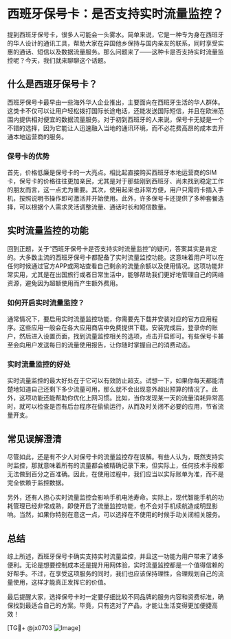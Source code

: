 # 西班牙保号卡：是否支持实时流量监控？

提到西班牙保号卡，很多人可能会一头雾水。简单来说，它是一种专为身在西班牙的华人设计的通讯工具，帮助大家在异国他乡保持与国内亲友的联系，同时享受实惠的通话、短信以及数据流量服务。那么问题来了——这种卡是否支持实时流量监控呢？今天，我们就来聊聊这个话题。

## 什么是西班牙保号卡？

西班牙保号卡最早由一些海外华人企业推出，主要面向在西班牙生活的华人群体。这类卡不仅可以让用户轻松拨打国际长途电话，还能发送国际短信，并且在欧洲范围内提供相对便宜的数据流量服务。对于初到西班牙的人来说，保号卡无疑是一个不错的选择，因为它能让人迅速融入当地的通讯环境，而不必花费高昂的成本去开通本地运营商的服务。

### 保号卡的优势

首先，价格低廉是保号卡的一大亮点。相比起直接购买西班牙本地运营商的SIM卡，保号卡的价格往往更加亲民，尤其是对于那些刚到西班牙、尚未找到稳定工作的朋友而言，这一点尤为重要。其次，使用起来也非常方便，用户只需将卡插入手机，按照说明书操作即可激活并开始使用。此外，许多保号卡还提供了多种套餐选择，可以根据个人需求灵活调整流量、通话时长和短信数量。

## 实时流量监控的功能

回到正题，关于“西班牙保号卡是否支持实时流量监控”的疑问，答案其实是肯定的。大多数主流的西班牙保号卡都配备了实时流量监控功能。这意味着用户可以在任何时候通过官方APP或网站查看自己剩余的流量余额以及使用情况。这项功能非常实用，尤其是在出国旅行或者日常生活中，能够帮助我们更好地管理自己的网络资源，避免因为超额使用而产生额外费用。

### 如何开启实时流量监控？

通常情况下，要启用实时流量监控功能，你需要先下载并安装对应的官方应用程序。这些应用一般会在各大应用商店中免费提供下载。安装完成后，登录你的账户，然后进入设置页面，找到流量监控相关的选项，点击开启即可。有些保号卡甚至会向用户发送每日的流量使用报告，让你随时掌握自己的消费动态。

### 实时流量监控的好处

实时流量监控的最大好处在于它可以有效防止超支。试想一下，如果你每天都能清楚地知道自己还剩下多少流量可用，那么就不会出现意外超出预算的情况了。此外，这项功能还能帮助你优化上网习惯。比如，当你发现某一天的流量消耗异常高时，就可以检查是否有后台程序在偷偷运行，从而及时关闭不必要的应用，节省流量开支。

## 常见误解澄清

尽管如此，还是有不少人对保号卡的流量监控存在误解。有些人认为，既然支持实时监控，那就意味着所有的流量都会被精确记录下来，但实际上，任何技术手段都无法做到百分之百准确。因此，在使用过程中，我们应当以实际账单为准，而不是完全依赖于监控数据。

另外，还有人担心实时流量监控会影响手机电池寿命。实际上，现代智能手机的功耗管理已经非常成熟，即使开启了流量监控功能，也不会对手机续航造成明显影响。当然，如果你特别在意这一点，可以选择在不使用的时候手动关闭相关服务。

## 总结

综上所述，西班牙保号卡确实支持实时流量监控，并且这一功能为用户带来了诸多便利。无论是想要控制成本还是提升用网体验，实时流量监控都是一个值得信赖的好帮手。不过，在享受这项服务的同时，我们也应该保持理性，合理规划自己的流量使用，这样才能真正发挥它的价值。

最后提醒大家，选择保号卡时一定要仔细比较不同品牌的服务内容和资费标准，确保找到最适合自己的方案。毕竟，只有选对了产品，才能让生活变得更加便捷高效！

[TG💪+ @jx0703 ![Image](https://github.com/user-attachments/assets/dbca1d08-cadb-493c-b0ec-ad6f7a83f270)]